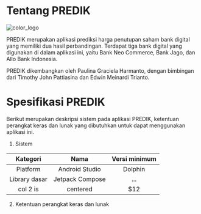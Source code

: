 # Tentang PREDIK

![color_logo](https://github.com/paulinagh/stock-prediction-frontend/assets/74087743/0131f0d7-7a55-4a7f-96d9-6e3e0279da67)

PREDIK merupakan aplikasi prediksi harga penutupan saham bank digital yang memiliki dua hasil perbandingan. Terdapat tiga bank digital yang digunakan di dalam aplikasi ini, yaitu Bank Neo Commerce, Bank Jago, dan Allo Bank Indonesia.

PREDIK dikembangkan oleh Paulina Graciela Harmanto, dengan bimbingan dari Timothy John Pattiasina dan Edwin Meinardi Trianto.

# Spesifikasi PREDIK
Berikut merupakan deskripsi sistem pada aplikasi PREDIK, ketentuan perangkat keras dan lunak yang dibutuhkan untuk dapat menggunakan aplikasi ini.

1. Sistem

| Kategori        | Nama           | Versi minimum  |
| :-----------: |:-------------:| :-----:|
| Platform      | Android Studio | Dolphin |
| Library dasar      | Jetpack Compose | ... |
| col 2 is      | centered      |   $12 |

2. Ketentuan perangkat keras dan lunak

